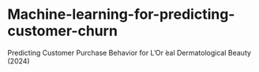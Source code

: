 # Machine-learning-for-predicting-customer-churn
Predicting Customer Purchase Behavior for L’Or ́eal Dermatological Beauty (2024)
